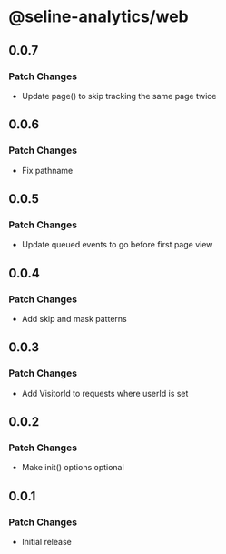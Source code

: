 # @seline-analytics/web

## 0.0.7

### Patch Changes

- Update page() to skip tracking the same page twice

## 0.0.6

### Patch Changes

- Fix pathname

## 0.0.5

### Patch Changes

- Update queued events to go before first page view

## 0.0.4

### Patch Changes

- Add skip and mask patterns

## 0.0.3

### Patch Changes

- Add VisitorId to requests where userId is set

## 0.0.2

### Patch Changes

- Make init() options optional

## 0.0.1

### Patch Changes

- Initial release

